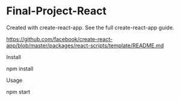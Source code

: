 # Final-Project-React

Created with create-react-app. See the full create-react-app guide.

https://github.com/facebook/create-react-app/blob/master/packages/react-scripts/template/README.md


Install

npm install

Usage

npm start
